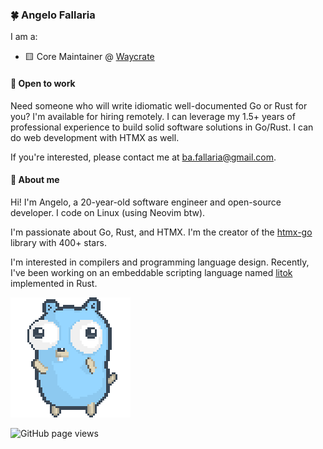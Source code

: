### 🍀 Angelo Fallaria

I am a:

* 🟨 Core Maintainer @ [Waycrate](https://github.com/silverlang)

#### 💼 Open to work

Need someone who will write idiomatic well-documented Go or Rust for you? I'm available for hiring remotely.
I can leverage my 1.5+ years of professional experience to build solid software solutions in Go/Rust. I can do web development with HTMX as well.

If you're interested, please contact me at [ba.fallaria@gmail.com](mailto:ba.fallaria@gmail.com).

#### 👋 About me

Hi! I'm Angelo, a 20-year-old software engineer and open-source developer. I code on Linux (using Neovim btw).

I'm passionate about Go, Rust, and HTMX. I'm the creator of the [htmx-go](https://github.com/angelofallars/htmx-go) library with 400+ stars.

I'm interested in compilers and programming language design. Recently, I've been working on an embeddable scripting language named [litok](https://git.sr.ht/~kolunmi/litok/tree/rust-version/item/README.md) implemented in Rust. 

![](./dancing-gopher.gif)

<img src="https://komarev.com/ghpvc/?username=angelofallars&color=45707a&style=flat-square" alt="GitHub page views">

